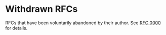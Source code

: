 # Withdrawn RFCs

RFCs that have been voluntarily abandoned by their author. See [RFC
0000](../final/0000-rfc_process) for details.
